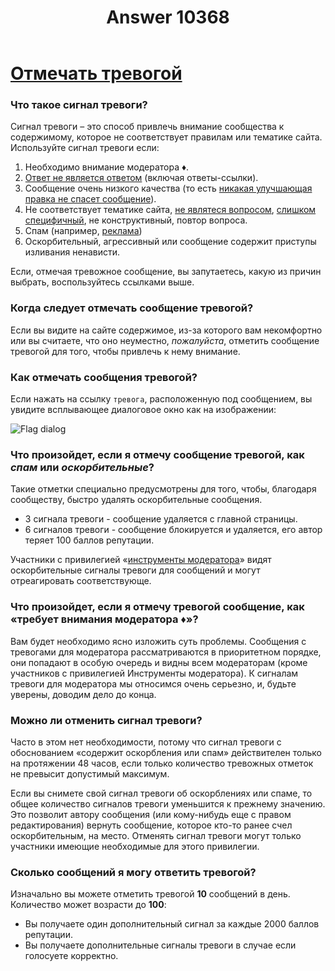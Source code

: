 ﻿---
title: "Answer 10368"
se.owner.user_id: 6
se.owner.display_name: "Nicolas Chabanovsky"
se.owner.link: "https://ru.meta.stackoverflow.com/users/6/nicolas-chabanovsky"
se.answer_id: 10368
se.question_id: 10365
se.post_type: answer
se.score: 2
se.is_accepted: False
---
<h1><a href="https://ru.stackoverflow.com/help/privileges/flag-posts">Отмечать тревогой</a></h1>

<h3>Что такое сигнал тревоги?</h3>

<p>Сигнал тревоги – это способ привлечь внимание сообщества к содержимому, которое не соответствует правилам или тематике сайта. Используйте сигнал тревоги если:</p>

<ol>
<li>Необходимо внимание модератора ♦.</li>
<li><a href="http://meta.stackoverflow.com/questions/81389/flagging-as-not-an-answer#81392">Ответ не является ответом</a> (включая ответы-ссылки).</li>
<li>Сообщение очень низкого качества (то есть <a href="https://meta.stackexchange.com/a/93606/">никакая улучшающая правка не спасет сообщение</a>).</li>
<li>Не соответствует тематике сайта, <a href="http://meta.stackoverflow.com/questions/145677/what-is-a-real-question">не являтеся вопросом</a>, <a href="http://meta.stackoverflow.com/questions/4818/what-questions-should-be-closed-with-reason-too-localized">слишком специфичный</a>, не конструктивный, повтор вопроса.</li>
<li>Спам (например, <a href="http://meta.stackoverflow.com/questions/58032/how-does-the-spam-flag-work">реклама</a>)</li>
<li>Оскорбительный, агрессивный или сообщение содержит приступы изливания ненависти.</li>
</ol>

<p>Если, отмечая тревожное сообщение, вы запутаетесь, какую из причин выбрать, воспользуйтесь ссылками выше.</p>

<h3>Когда следует отмечать сообщение тревогой?</h3>

<p>Если вы видите на сайте содержимое, из-за которого вам некомфортно или вы считаете, что оно неуместно, <em>пожалуйста</em>, отметить сообщение тревогой для того, чтобы привлечь к нему внимание.</p>

<h3>Как отмечать сообщения тревогой?</h3>

<p>Если нажать на ссылку <code>тревога</code>, расположенную под сообщением, вы увидите всплывающее диалоговое окно как на изображении:</p>

<p><img src="https://i.stack.imgur.com/w5AuI.png" alt="Flag dialog"></p>

<h3>Что произойдет, если я отмечу сообщение тревогой, как <em>спам</em> или <em>оскорбительные</em>?</h3>

<p>Такие отметки специально предусмотрены для того, чтобы, благодаря сообществу, быстро удалять оскорбительные сообщения.</p>

<ul>
<li>3 сигнала тревоги - сообщение удаляется с главной страницы.</li>
<li>6 сигналов тревоги - сообщение блокируется и удаляется, его автор теряет 100 баллов репутации.</li>
</ul>

<p>Участники с привилегией «<a href="/help/privileges/moderator-tools">инструменты модератора</a>» видят оскорбительные сигналы тревоги для сообщений и могут отреагировать соответствующе.</p>

<h3>Что произойдет, если я отмечу тревогой сообщение, как «требует внимания модератора ♦»?</h3>

<p>Вам будет необходимо ясно изложить суть проблемы. Сообщения с тревогами для модератора рассматриваются в приоритетном порядке, они попадают в особую очередь и видны всем модераторам (кроме участников с привилегией Инструменты модератора). К сигналам тревоги для модератора мы относимся очень серьезно, и, будьте уверены, доводим дело до конца.</p>

<h3>Можно ли отменить сигнал тревоги?</h3>

<p>Часто в этом нет необходимости, потому что сигнал тревоги с обоснованием  «содержит оскорбления или спам» действителен только на протяжении 48 часов, если только количество тревожных отметок не превысит допустимый максимум.</p>

<p>Если вы снимете свой сигнал тревоги об оскорблениях или спаме, то общее количество сигналов тревоги уменьшится к прежнему значению. Это позволит автору сообщения (или кому-нибудь еще с правом редактирования) вернуть сообщение, которое кто-то ранее счел оскорбительным, на место. Отменять сигнал тревоги могут только участники имеющие необходимые для этого привилегии.</p>

<h3>Сколько сообщений я могу ответить тревогой?</h3>

<p>Изначально вы можете отметить тревогой <strong>10</strong> сообщений в день. Количество может возрасти до <strong>100</strong>:</p>

<ul>
<li>Вы получаете один дополнительный сигнал за каждые 2000 баллов репутации.</li>
<li>Вы получаете дополнительные сигналы тревоги в случае если голосуете корректно. </li>
</ul>

